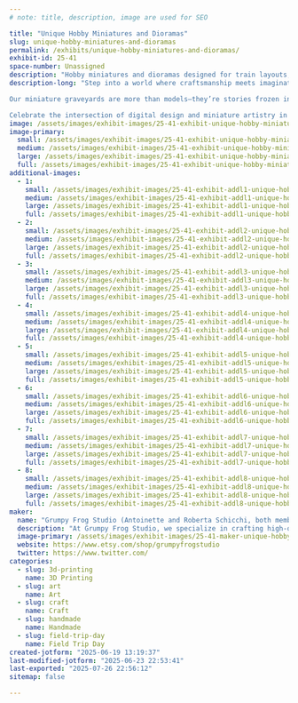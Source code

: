 ```yaml
---
# note: title, description, image are used for SEO

title: "Unique Hobby Miniatures and Dioramas"
slug: unique-hobby-miniatures-and-dioramas
permalink: /exhibits/unique-hobby-miniatures-and-dioramas/
exhibit-id: 25-41
space-number: Unassigned
description: "Hobby miniatures and dioramas designed for train layouts, doll collections, and fantasy scenes."
description-long: "Step into a world where craftsmanship meets imagination in an exhibit showcasing artist designed and developed hobby miniatures and dioramas designed for train layouts, doll collections, and fantasy scenes. Each piece is meticulously crafted using advanced 3D sculpting tools like ZBrush, allowing the artist to shape intricate details and bring life to tiny landscapes, accessories, and structures.

Our miniature graveyards are more than models—they’re stories frozen in scale. The use of digital sculpting revolutionizes traditional miniature-making by blending modern technology with the timeless charm of hand-painted finishes and customized scenes. Our designs are based off real gravestones in Pensacola, Florida. 

Celebrate the intersection of digital design and miniature artistry in this immersive showcase of creativity, scale, and storytelling."
image: /assets/images/exhibit-images/25-41-exhibit-unique-hobby-miniatures-and-dioramas-att-wbxpjkajtp-nrqsemp5oj3ybou4h-ivg8eoimnjglzq-large.jpeg
image-primary: 
  small: /assets/images/exhibit-images/25-41-exhibit-unique-hobby-miniatures-and-dioramas-att-wbxpjkajtp-nrqsemp5oj3ybou4h-ivg8eoimnjglzq-small.jpeg
  medium: /assets/images/exhibit-images/25-41-exhibit-unique-hobby-miniatures-and-dioramas-att-wbxpjkajtp-nrqsemp5oj3ybou4h-ivg8eoimnjglzq-medium.jpeg
  large: /assets/images/exhibit-images/25-41-exhibit-unique-hobby-miniatures-and-dioramas-att-wbxpjkajtp-nrqsemp5oj3ybou4h-ivg8eoimnjglzq-large.jpeg
  full: /assets/images/exhibit-images/25-41-exhibit-unique-hobby-miniatures-and-dioramas-att-wbxpjkajtp-nrqsemp5oj3ybou4h-ivg8eoimnjglzq-full.jpeg
additional-images: 
  - 1:
    small: /assets/images/exhibit-images/25-41-exhibit-addl1-unique-hobby-miniatures-and-dioramas-brown-portfolio-6571e9-small.jpg
    medium: /assets/images/exhibit-images/25-41-exhibit-addl1-unique-hobby-miniatures-and-dioramas-brown-portfolio-6571e9-medium.jpg
    large: /assets/images/exhibit-images/25-41-exhibit-addl1-unique-hobby-miniatures-and-dioramas-brown-portfolio-6571e9-large.jpg
    full: /assets/images/exhibit-images/25-41-exhibit-addl1-unique-hobby-miniatures-and-dioramas-brown-portfolio-6571e9-full.jpg
  - 2:
    small: /assets/images/exhibit-images/25-41-exhibit-addl2-unique-hobby-miniatures-and-dioramas-millergrave-portfoliojpg-3fa43b-small.jpg
    medium: /assets/images/exhibit-images/25-41-exhibit-addl2-unique-hobby-miniatures-and-dioramas-millergrave-portfoliojpg-3fa43b-medium.jpg
    large: /assets/images/exhibit-images/25-41-exhibit-addl2-unique-hobby-miniatures-and-dioramas-millergrave-portfoliojpg-3fa43b-large.jpg
    full: /assets/images/exhibit-images/25-41-exhibit-addl2-unique-hobby-miniatures-and-dioramas-millergrave-portfoliojpg-3fa43b-full.jpg
  - 3:
    small: /assets/images/exhibit-images/25-41-exhibit-addl3-unique-hobby-miniatures-and-dioramas-il-794xn6177985764-94f0-669536-small.jpg
    medium: /assets/images/exhibit-images/25-41-exhibit-addl3-unique-hobby-miniatures-and-dioramas-il-794xn6177985764-94f0-669536-medium.jpg
    large: /assets/images/exhibit-images/25-41-exhibit-addl3-unique-hobby-miniatures-and-dioramas-il-794xn6177985764-94f0-669536-large.jpg
    full: /assets/images/exhibit-images/25-41-exhibit-addl3-unique-hobby-miniatures-and-dioramas-il-794xn6177985764-94f0-669536-full.jpg
  - 4:
    small: /assets/images/exhibit-images/25-41-exhibit-addl4-unique-hobby-miniatures-and-dioramas-n2-small.png
    medium: /assets/images/exhibit-images/25-41-exhibit-addl4-unique-hobby-miniatures-and-dioramas-n2-medium.png
    large: /assets/images/exhibit-images/25-41-exhibit-addl4-unique-hobby-miniatures-and-dioramas-n2-large.png
    full: /assets/images/exhibit-images/25-41-exhibit-addl4-unique-hobby-miniatures-and-dioramas-n2-full.png
  - 5:
    small: /assets/images/exhibit-images/25-41-exhibit-addl5-unique-hobby-miniatures-and-dioramas-att-42xlbb9qtb6eqtfzcoa-o8pjodspewt4aofklp0pvka-small.jpeg
    medium: /assets/images/exhibit-images/25-41-exhibit-addl5-unique-hobby-miniatures-and-dioramas-att-42xlbb9qtb6eqtfzcoa-o8pjodspewt4aofklp0pvka-medium.jpeg
    large: /assets/images/exhibit-images/25-41-exhibit-addl5-unique-hobby-miniatures-and-dioramas-att-42xlbb9qtb6eqtfzcoa-o8pjodspewt4aofklp0pvka-large.jpeg
    full: /assets/images/exhibit-images/25-41-exhibit-addl5-unique-hobby-miniatures-and-dioramas-att-42xlbb9qtb6eqtfzcoa-o8pjodspewt4aofklp0pvka-full.jpeg
  - 6:
    small: /assets/images/exhibit-images/25-41-exhibit-addl6-unique-hobby-miniatures-and-dioramas-70bfe289-538c-4e17-ad2a-3b4aa2c1427e-6e4b5e-small.jpg
    medium: /assets/images/exhibit-images/25-41-exhibit-addl6-unique-hobby-miniatures-and-dioramas-70bfe289-538c-4e17-ad2a-3b4aa2c1427e-6e4b5e-medium.jpg
    large: /assets/images/exhibit-images/25-41-exhibit-addl6-unique-hobby-miniatures-and-dioramas-70bfe289-538c-4e17-ad2a-3b4aa2c1427e-6e4b5e-large.jpg
    full: /assets/images/exhibit-images/25-41-exhibit-addl6-unique-hobby-miniatures-and-dioramas-70bfe289-538c-4e17-ad2a-3b4aa2c1427e-6e4b5e-full.jpg
  - 7:
    small: /assets/images/exhibit-images/25-41-exhibit-addl7-unique-hobby-miniatures-and-dioramas-23b1490d-24d9-4ff7-ad2a-a140f0eb4952-787dfb-small.jpg
    medium: /assets/images/exhibit-images/25-41-exhibit-addl7-unique-hobby-miniatures-and-dioramas-23b1490d-24d9-4ff7-ad2a-a140f0eb4952-787dfb-medium.jpg
    large: /assets/images/exhibit-images/25-41-exhibit-addl7-unique-hobby-miniatures-and-dioramas-23b1490d-24d9-4ff7-ad2a-a140f0eb4952-787dfb-large.jpg
    full: /assets/images/exhibit-images/25-41-exhibit-addl7-unique-hobby-miniatures-and-dioramas-23b1490d-24d9-4ff7-ad2a-a140f0eb4952-787dfb-full.jpg
  - 8:
    small: /assets/images/exhibit-images/25-41-exhibit-addl8-unique-hobby-miniatures-and-dioramas-snowwhite-small.jpg
    medium: /assets/images/exhibit-images/25-41-exhibit-addl8-unique-hobby-miniatures-and-dioramas-snowwhite-medium.jpg
    large: /assets/images/exhibit-images/25-41-exhibit-addl8-unique-hobby-miniatures-and-dioramas-snowwhite-large.jpg
    full: /assets/images/exhibit-images/25-41-exhibit-addl8-unique-hobby-miniatures-and-dioramas-snowwhite-full.jpg
maker: 
  name: "Grumpy Frog Studio (Antoinette and Roberta Schicchi, both members)"
  description: "At Grumpy Frog Studio, we specialize in crafting high-quality, handmade miniatures designed to bring model train layouts and hobby dioramas to life. As a small, artisan-owned business, we take pride in producing detailed scenery accessories tailored to the unique visions of train enthusiasts and miniature collectors alike."
  image-primary: /assets/images/exhibit-images/25-41-maker-unique-hobby-miniatures-and-dioramas-logo-medium.png
  website: https://www.etsy.com/shop/grumpyfrogstudio
  twitter: https://www.twitter.com/
categories: 
  - slug: 3d-printing
    name: 3D Printing
  - slug: art
    name: Art
  - slug: craft
    name: Craft
  - slug: handmade
    name: Handmade
  - slug: field-trip-day
    name: Field Trip Day
created-jotform: "2025-06-19 13:19:37"
last-modified-jotform: "2025-06-23 22:53:41"
last-exported: "2025-07-26 22:56:12"
sitemap: false

---
```

